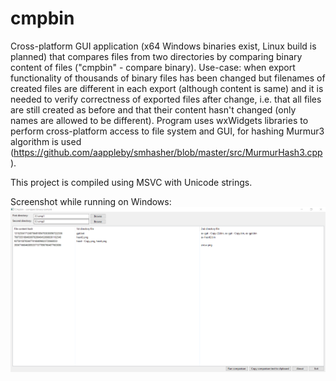 # cmpbin
Cross-platform GUI application (x64 Windows binaries exist, Linux build is planned) that compares files from two directories by comparing binary content of files ("cmpbin" - compare binary). Use-case: when export functionality of thousands of binary files has been changed but filenames of created files are different in each export (although content is same) and it is needed to verify correctness of exported files after change, i.e. that all files are still created as before and that their content hasn't changed (only names are allowed to be different). Program uses wxWidgets libraries to perform cross-platform access to file system and GUI, for hashing Murmur3 algorithm is used (https://github.com/aappleby/smhasher/blob/master/src/MurmurHash3.cpp).     

This project is compiled using MSVC with Unicode strings.     
      
Screenshot while running on Windows:
![screenshot](./screenshot.png?raw=true)

